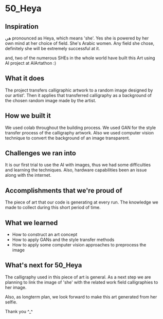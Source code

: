 # 50_Heya

## Inspiration
هي pronounced as Heya, which means 'she'.
Yes she is powered by her own mind at her choice of field. She's Arabic women.
Any field she chose, definitely she will be extremely successful at it.

and, two of the numerous SHEs in the whole world have built this Art using AI project at AIArtathon :)

## What it does
The project transfers calligraphic artwork to a random image designed by our artist'. Then it applies that transferred calligraphy as a background of the chosen random image made by the artist.

## How we built it
We used colab throughout the building process. We used GAN for the style transfer process of the calligraphy artwork. Also we used computer vision technique to convert the background of an image transparent.

## Challenges we ran into
It is our first trial to use the AI with images, thus we had some difficulties and learning the techniques. Also, hardware capabilities been an issue along with the internet.

## Accomplishments that we're proud of
The piece of art that our code is generating at every run. The knowledge we made to collect during this short period of time.

## What we learned
- How to construct an art concept
- How to apply GANs and the style transfer methods
- How to apply some computer vision approaches to preprocess the image

## What's next for 50_Heya
The calligraphy used in this piece of art is general. As a next step we are planning to link the image of 'she' with the related work field calligraphies to her image.

Also, as longterm plan, we look forward to make this art generated from her selfie.


Thank you ^_^
